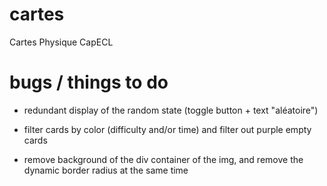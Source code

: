 # cartes

Cartes Physique CapECL

# bugs / things to do

- redundant display of the random state (toggle button + text "aléatoire")

- filter cards by color (difficulty and/or time) and filter out purple empty cards
- remove background of the div container of the img, and remove the dynamic border radius at the same time